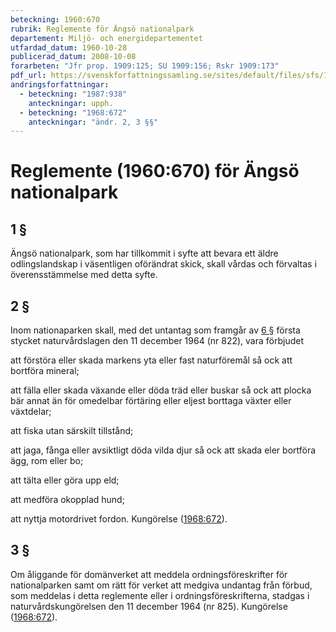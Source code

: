 ```yaml
---
beteckning: 1960:670
rubrik: Reglemente för Ängsö nationalpark
departement: Miljö- och energidepartementet
utfardad_datum: 1960-10-28
publicerad_datum: 2008-10-08
forarbeten: "Jfr prop. 1909:125; SU 1909:156; Rskr 1909:173"
pdf_url: https://svenskforfattningssamling.se/sites/default/files/sfs/1960-10/SFS1960-670.pdf
andringsforfattningar:
  - beteckning: "1987:938"
    anteckningar: upph.
  - beteckning: "1968:672"
    anteckningar: "ändr. 2, 3 §§"
---
```


# Reglemente (1960:670) för Ängsö nationalpark

## 1 §

Ängsö nationalpark, som har tillkommit i syfte att bevara ett äldre odlingslandskap i väsentligen oförändrat skick, skall vårdas och förvaltas i överensstämmelse med detta syfte.

## 2 §

Inom nationaparken skall, med det untantag som framgår av [6 §](#6) första stycket naturvårdslagen den 11 december 1964 (nr 822), vara förbjudet

att förstöra eller skada markens yta eller fast naturföremål så ock att bortföra mineral;

att fälla eller skada växande eller döda träd eller buskar så ock att plocka bär annat än för omedelbar förtäring eller eljest borttaga växter eller växtdelar;

att fiska utan särskilt tillstånd;

att jaga, fånga eller avsiktligt döda vilda djur så ock att skada eler bortföra ägg, rom eller bo;

att tälta eller göra upp eld;

att medföra okopplad hund;

att nyttja motordrivet fordon. Kungörelse ([1968:672](https://selex.se/eli/sfs/1968/672)).

## 3 §

Om åliggande för domänverket att meddela ordningsföreskrifter för nationalparken samt om rätt för verket att medgiva undantag från förbud, som meddelas i detta reglemente eller i ordningsföreskrifterna, stadgas i naturvårdskungörelsen den 11 december 1964 (nr 825). Kungörelse ([1968:672](https://selex.se/eli/sfs/1968/672)).